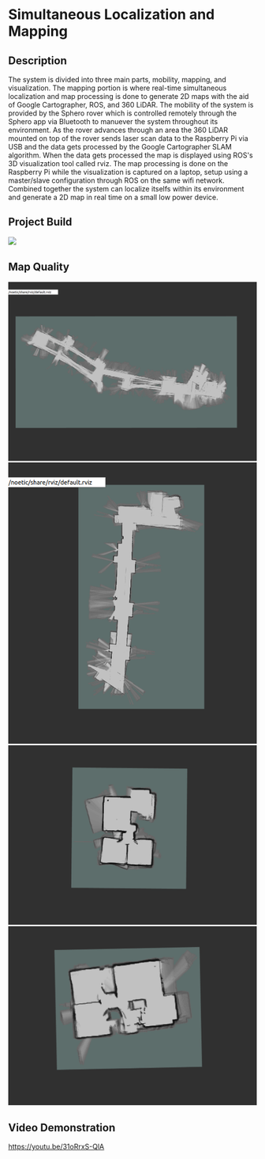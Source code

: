 # Simultaneous Localization and Mapping

## Description
The system is divided into three main parts, mobility, mapping, and visualization. The mapping portion is where real-time simultaneous localization and map processing is done to generate 2D maps with the aid of Google Cartographer, ROS, and 360 LiDAR. The mobility of the system is provided by the Sphero rover which is controlled remotely through the Sphero app via Bluetooth to manuever the system throughout its environment. As the rover advances through an area the 360 LiDAR mounted on top of the rover sends laser scan data to the Raspberry Pi via USB and the data gets processed by the Google Cartographer SLAM algorithm. When the data gets processed the map is displayed using ROS's 3D visualization tool called rviz. The map processing is done on the Raspberry Pi while the visualization is captured on a laptop, setup using a master/slave configuration through ROS on the same wifi network. Combined together the system can localize itselfs within its environment and generate a 2D map in real time on a small low power device.

## Project Build
![](project_images/project_build.png)

## Map Quality
![](map_images/STC_Third_Floor.png)
![](map_images/STC_First_Floor.png)
![](map_images/Apartment_Plan.png)
![](map_images/Apartment_Floor_Plan.png)

## Video Demonstration
https://youtu.be/31oRrxS-QlA


